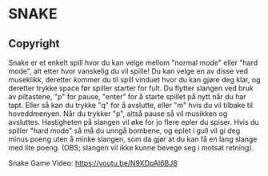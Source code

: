 # SNAKE

 ## Copyright

Snake er et enkelt spill hvor du kan velge mellom "normal mode" eller "hard mode", alt etter hvor vanskelig du vil spille! Du kan velge en av disse ved museklikk, deretter kommer du til spill vinduet hvor du kan gjøre deg klar, og deretter trykke space før spiller starter for fult. Du flytter slangen ved bruk av piltastene, "p" for pause, "enter" for å starte spillet på nytt når du har tapt. Eller så kan du trykke "q" for å avslutte, eller "m" hvis du vil tilbake til hoveddmenyen. Når du trykker "p", altså pause så vil musikken og avsluttes.
Hastigheten på slangen vil øke for jo flere epler du spiser. Hvis du spiller "hard mode" så må du unngå bombene, og eplet i gull vil gi deg minus poeng uten å minke slangen, som da gjør at du kan få en lang slange med lite poeng. (OBS; slangen vil ikke kunne bevege seg i motsat retning).

Snake Game Video: https://youtu.be/N9XDpAl6BJ8


